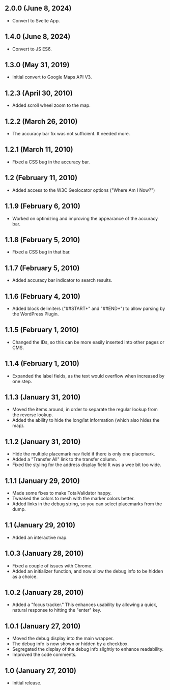 ## 2.0.0 (June 8, 2024)

- Convert to Svelte App.

## 1.4.0 (June 8, 2024)

- Convert to JS ES6.

## 1.3.0 (May 31, 2019)

- Initial convert to Google Maps API V3.

## 1.2.3 (April 30, 2010)

- Added scroll wheel zoom to the map.

## 1.2.2 (March 26, 2010)

- The accuracy bar fix was not sufficient. It needed more.

## 1.2.1 (March 11, 2010)

- Fixed a CSS bug in the accuracy bar.

## 1.2 (February 11, 2010)

- Added access to the W3C Geolocator options ("Where Am I Now?")

## 1.1.9 (February 6, 2010)

- Worked on optimizing and improving the appearance of the accuracy bar.

## 1.1.8 (February 5, 2010)

- Fixed a CSS bug in that bar.

## 1.1.7 (February 5, 2010)

- Added accuracy bar indicator to search results.

## 1.1.6 (February 4, 2010)

- Added block delimiters ("##START*" and "##END*") to allow parsing by the WordPress Plugin.

## 1.1.5 (February 1, 2010)

- Changed the IDs, so this can be more easily inserted into other pages or CMS.

## 1.1.4 (February 1, 2010)

- Expanded the label fields, as the text would overflow when increased by one step.

## 1.1.3 (January 31, 2010)

- Moved the items around, in order to separate the regular lookup from the reverse lookup.
- Added the ability to hide the long/lat information (which also hides the map).

## 1.1.2 (January 31, 2010)

- Hide the multiple placemark nav field if there is only one placemark.
- Added a "Transfer All" link to the transfer column.
- Fixed the styling for the address display field It was a wee bit too wide.

## 1.1.1 (January 29, 2010)

- Made some fixes to make TotalValidator happy.
- Tweaked the colors to mesh with the marker colors better.
- Added links in the debug string, so you can select placemarks from the dump.

## 1.1 (January 29, 2010)

- Added an interactive map.

## 1.0.3 (January 28, 2010)

- Fixed a couple of issues with Chrome.
- Added an initializer function, and now allow the debug info to be hidden as a choice.

## 1.0.2 (January 28, 2010)

- Added a "focus tracker." This enhances usability by allowing a quick, natural response to hitting the "enter" key.

## 1.0.1 (January 27, 2010)

- Moved the debug display into the main wrapper.
- The debug info is now shown or hidden by a checkbox.
- Segregated the display of the debug info slightly to enhance readability.
- Improved the code comments.

## 1.0 (January 27, 2010)

- Initial release.
